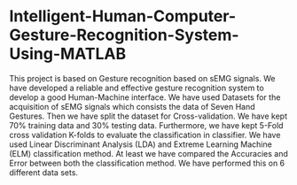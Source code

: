# Intelligent-Human-Computer-Gesture-Recognition-System-Using-MATLAB
This project is based on Gesture recognition based on sEMG signals. We have developed a
reliable and effective gesture recognition system to develop a good Human-Machine interface.
We have used Datasets for the acquisition of sEMG signals which consists the data of Seven
Hand Gestures. Then we have split the dataset for Cross-validation. We have kept 70% training
data and 30% testing data. Furthermore, we have kept 5-Fold cross validation K-folds to
evaluate the classification in classifier. We have used Linear Discriminant Analysis (LDA) and
Extreme Learning Machine (ELM) classification method. At least we have compared the
Accuracies and Error between both the classification method. We have performed this on 6
different data sets.

